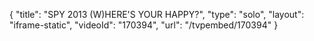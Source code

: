 {
    "title": "SPY 2013 (W)HERE'S YOUR HAPPY?",
    "type": "solo",
    "layout": "iframe-static",
    "videoId": "170394",
    "url": "\/tvpembed\/170394"
}